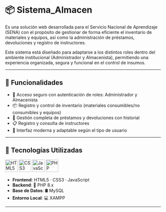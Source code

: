 # 📦 Sistema_Almacen

Es una solución web desarrollada para el Servicio Nacional de Aprendizaje (SENA) con el propósito de gestionar de forma eficiente el inventario de materiales y equipos, así como la administración de préstamos, devoluciones y registro de instructores.

Este sistema está diseñado para adaptarse a los distintos roles dentro del ambiente institucional (Administrador y Almacenista), permitiendo una experiencia organizada, segura y funcional en el control de insumos.

---

## 🚀 Funcionalidades

- 🔐 Acceso seguro con autenticación de roles: Administrador y Almacenista   
- 📦 Registro y control de inventario (materiales consumibles/no consumibles y equipos)  
- 🔄 Gestión completa de préstamos y devoluciones con historial  
- 📋 Registro y consulta de instructores  
- 🎯 Interfaz moderna y adaptable según el tipo de usuario  

---

## 🧱 Tecnologías Utilizadas

<p align="left">
  <img src="https://cdn.jsdelivr.net/gh/devicons/devicon/icons/html5/html5-original.svg" alt="HTML5" width="40" />
  <img src="https://cdn.jsdelivr.net/gh/devicons/devicon/icons/css3/css3-original.svg" alt="CSS3" width="40" />
  <img src="https://cdn.jsdelivr.net/gh/devicons/devicon/icons/javascript/javascript-original.svg" alt="JavaScript" width="40" />
  <img src="https://cdn.jsdelivr.net/gh/devicons/devicon/icons/php/php-original.svg" alt="PHP" width="40" />
</p>

- **Frontend**: HTML5 · CSS3 · JavaScript  
- **Backend**: 🐘 PHP 8.x  
- **Base de Datos**: 🛢️ MySQL  
- **Entorno Local**: 💻 XAMPP  

---

